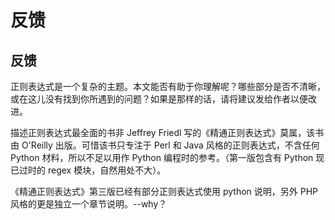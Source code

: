 # 反馈

## 反馈

正则表达式是一个复杂的主题。本文能否有助于你理解呢？哪些部分是否不清晰，或在这儿没有找到你所遇到的问题？如果是那样的话，请将建议发给作者以便改进。

描述正则表达式最全面的书非 Jeffrey Friedl 写的《精通正则表达式》莫属，该书由 O'Reilly 出版。可惜该书只专注于 Perl 和 Java 风格的正则表达式，不含任何 Python 材料，所以不足以用作 Python 编程时的参考。（第一版包含有 Python 现已过时的 regex 模块，自然用处不大）。

《精通正则表达式》第三版已经有部分正则表达式使用 python 说明，另外 PHP 风格的更是独立一个章节说明。--why？